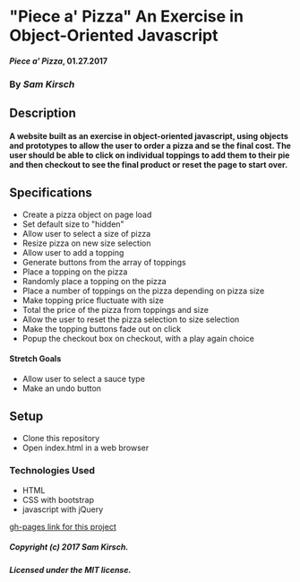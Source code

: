 # "Piece a' Pizza" An Exercise in Object-Oriented Javascript

#### _Piece a' Pizza_, 01.27.2017

### By _Sam Kirsch_

## Description

#### A website built as an exercise in object-oriented javascript, using objects and prototypes to allow the user to order a pizza and se the final cost. The user should be able to click on individual toppings to add them to their pie and then checkout to see the final product or reset the page to start over.

## Specifications

* Create a pizza object on page load
* Set default size to "hidden"
* Allow user to select a size of pizza
* Resize pizza on new size selection
* Allow user to add a topping
* Generate buttons from the array of toppings
* Place a topping on the pizza
* Randomly place a topping on the pizza
* Place a number of toppings on the pizza depending on pizza size
* Make topping price fluctuate with size
* Total the price of the pizza from toppings and size
* Allow the user to reset the pizza selection to size selection
* Make the topping buttons fade out on click
* Popup the checkout box on checkout, with a play again choice


#### Stretch Goals

* Allow user to select a sauce type
* Make an undo button

## Setup

* Clone this repository
* Open index.html in a web browser

### Technologies Used

* HTML
* CSS with bootstrap
* javascript with jQuery

[gh-pages link for this project](https://denalisk.github.io/ping-pong)

##### Copyright (c) 2017 Sam Kirsch.

##### Licensed under the MIT license.
